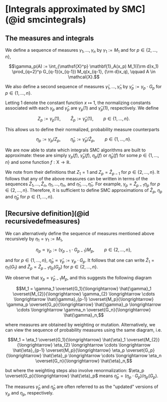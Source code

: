 # [Integrals approximated by SMC](@id smcintegrals)

## The measures and integrals

We define a sequence of measures $\gamma_1, \ldots, \gamma_n$ by $\gamma_1 := M_1$ and for $p \in \{2,\ldots,n\}$,
```math
\gamma_p(A) := \int_{\mathsf{X}^p} \mathbf{1}_A(x_p) M_1({\rm d}x_1) \prod_{q=2}^p G_{q-1}(x_{q-1}) M_q(x_{q-1}, {\rm d}x_q), \qquad A \in \mathcal{X}.
```
We also define a second sequence of measures $\hat{\gamma}_1,\ldots,\hat{\gamma}_n$ by $\hat{\gamma}_p := \gamma_p \cdot G_p$ for $p \in \{1,\ldots,n\}$.

Letting $1$ denote the constant function $x \mapsto 1$, the normalizing constants associated with each $\gamma_p$ and $\hat{\gamma}_p$ are $\gamma_p(1)$ and $\hat{\gamma}_p(1)$, respectively. We define
```math
Z_p := \gamma_p(1), \qquad \hat{Z}_p := \hat{\gamma}_p(1), \qquad p\in \{1,\ldots,n\}.
```
This allows us to define their normalized, probability measure counterparts
```math
\eta_p := \gamma_p / Z_p, \qquad \hat{\eta}_p := \hat{\gamma}_p / \hat{Z}_p, \qquad p \in \{1,\ldots,n\}.
```

We are now able to state which integrals SMC algorithms are built to approximate: these are simply $\gamma_p(f)$, $\hat{\gamma}_p(f)$, $\eta_p(f)$ or $\hat{\eta}_p(f)$ for some $p \in \{1,\ldots,n\}$ and some function $f:\mathsf{X}\rightarrow \mathbb{R}$.

We note from their definitions that $Z_1 = 1$ and $Z_p = \hat{Z}_{p-1}$ for $p \in \{2,\ldots,n\}$. It follows that any of the above measures can be written in terms of the sequences $\hat{Z}_1, \ldots, \hat{Z}_n$, $\eta_1, \ldots, \eta_n$, and $\hat{\eta}_1, \ldots, \hat{\eta}_n$. For example, $\gamma_p = \hat{Z}_{p-1} \eta_p$ for $p \in \{2, \ldots, n\}$. Therefore, it is sufficient to define SMC approximations of $\hat{Z}_p$, $\eta_p$ and $\hat{\eta}_p$ for $p \in \{1, \ldots, n \}$.

## [Recursive definition](@id recursivedefmeasures)

We can alternatively define the sequence of measures mentioned above recursively by $\eta_1=\gamma_1:=M_1$,
```math
\eta_p \propto \gamma_p := (\gamma_{p-1} \cdot G_{p-1}) M_p, \qquad p \in \{2, \ldots, n\},
```
and for $p\in \{1,\ldots,n\}$, $\hat{\eta}_p \propto \hat{\gamma}_p := \gamma_p \cdot G_p$. It follows that one can write $\hat{Z}_1 = \eta_1(G_1)$ and $\hat{Z}_p = \hat{Z}_{p-1} \eta_p(G_p)$ for $p \in \{2, \ldots, n\}$.

We observe that $\gamma_p=\hat{\gamma}_{p-1}M_p$, and this suggests the following diagram
```math
M_1 = \gamma_1 \overset{G_1}{\longrightarrow} \hat{\gamma}_1 \overset{M_{2}}{\longrightarrow} \gamma_{2} \longrightarrow \cdots \longrightarrow \hat{\gamma}_{p-1} \overset{M_p}{\longrightarrow} \gamma_p \overset{G_p}{\longrightarrow} \hat{\gamma}_p \longrightarrow \cdots \longrightarrow \gamma_n \overset{G_n}{\longrightarrow} \hat{\gamma}_n,
```
where measures are obtained by weighting or mutation. Alternatively, we can view the sequence of probability measures using the same diagram, i.e.
```math
M_1 = \eta_1 \overset{G_1}{\longrightarrow} \hat{\eta}_1 \overset{M_{2}}{\longrightarrow} \eta_{2} \longrightarrow \cdots \longrightarrow \hat{\eta}_{p-1} \overset{M_p}{\longrightarrow} \eta_p \overset{G_p}{\longrightarrow} \hat{\eta}_p \longrightarrow \cdots \longrightarrow \eta_n \overset{G_n}{\longrightarrow} \hat{\eta}_n,
```
but where the weighting steps also involve renormalization: $\eta_p \overset{G_p}{\longrightarrow} \hat{\eta}_p$ means $\hat{\eta}_p = (\eta_p \cdot G_p) / \eta_p(G_p)$.

The measures $\hat{\gamma}_p$ and $\hat{\eta}_p$ are often referred to as the "updated" versions of $\gamma_p$ and $\eta_p$, respectively.
